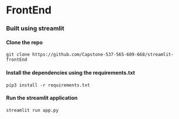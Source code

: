 # FrontEnd

### Built using streamlit
#### Clone the repo
```
git clone https://github.com/Capstone-537-565-609-668/streamlit-frontEnd
```

#### Install the dependencies using the requirements.txt
```
pip3 install -r requirements.txt
```
#### Run the streamlit application
```
streamlit run app.py
```
